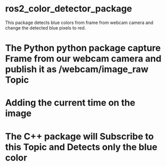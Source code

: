 # ros2_color_detector_package
This package detects blue colors from frame from webcam camera and change the detected blue pixels to red. 
# The Python python package capture Frame from our webcam camera and publish it as /webcam/image_raw Topic 
# Adding the current time on the image 
# The C++ package will Subscribe to this Topic and Detects only the blue color 


